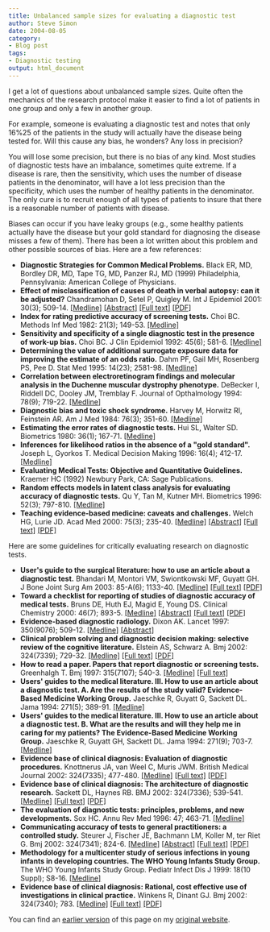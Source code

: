 ```yaml
---
title: Unbalanced sample sizes for evaluating a diagnostic test
author: Steve Simon
date: 2004-08-05
category:
- Blog post
tags:
- Diagnostic testing
output: html_document
---
```

I get a lot of questions about unbalanced sample sizes. Quite often the
mechanics of the research protocol make it easier to find a lot of
patients in one group and only a few in another group.

For example, someone is evaluating a diagnostic test and notes that only
16%25 of the patients in the study will actually have the disease being
tested for. Will this cause any bias, he wonders? Any loss in precision?

You will lose some precision, but there is no bias of any kind. Most
studies of diagnostic tests have an imbalance, sometimes quite extreme.
If a disease is rare, then the sensitivity, which uses the number of
disease patients in the denominator, will have a lot less precision than
the specificity, which uses the number of healthy patients in the
denominator. The only cure is to recruit enough of all types of patients
to insure that there is a reasonable number of patients with disease.

Biases can occur if you have leaky groups (e.g., some healthy patients
actually have the disease but your gold standard for diagnosing the
disease misses a few of them). There has been a lot written about this
problem and other possible sources of bias. Here are a few references:

-   **Diagnostic Strategies for Common Medical Problems.** Black ER, MD,
    Bordley DR, MD, Tape TG, MD, Panzer RJ, MD (1999) Philadelphia,
    Pennsylvania: American College of Physicians.
-   **Effect of misclassification of causes of death in verbal autopsy:
    can it be adjusted?** Chandramohan D, Setel P, Quigley M. Int J
    Epidemiol 2001: 30(3); 509-14.
    [\[Medline\]](http://www.ncbi.nlm.nih.gov/entrez/query.fcgi?cmd=Retrieve&db=PubMed&list_uids=11416073&dopt=Abstract)
    [\[Abstract\]](http://ije.oupjournals.org/cgi/content/abstract/30/3/509)
    [\[Full
    text\]](http://ije.oupjournals.org/cgi/content/full/30/3/509)
    [\[PDF\]](http://ije.oupjournals.org/cgi/reprint/30/3/509.pdf)
-   **Index for rating predictive accuracy of screening tests.** Choi
    BC. Methods Inf Med 1982: 21(3); 149-53.
    [\[Medline\]](http://www.ncbi.nlm.nih.gov/entrez/query.fcgi?cmd=Retrieve&db=PubMed&list_uids=7132781&dopt=Abstract)
-   **Sensitivity and specificity of a single diagnostic test in the
    presence of work-up bias.** Choi BC. J Clin Epidemiol 1992: 45(6);
    581-6.
    [\[Medline\]](http://www.ncbi.nlm.nih.gov/entrez/query.fcgi?cmd=Retrieve&db=PubMed&list_uids=1607897&dopt=Abstract)
-   **Determining the value of additional surrogate exposure data for
    improving the estimate of an odds ratio.** Dahm PF, Gail MH,
    Rosenberg PS, Pee D. Stat Med 1995: 14(23); 2581-98.
    [\[Medline\]](http://www.ncbi.nlm.nih.gov/entrez/query.fcgi?cmd=Retrieve&db=PubMed&list_uids=8210823&dopt=Abstract)
-   **Correlation between electroretinogram findings and molecular
    analysis in the Duchenne muscular dystrophy phenotype.** DeBecker I,
    Riddell DC, Dooley JM, Tremblay F. Journal of Opthalmology 1994:
    78(9); 719-22.
    [\[Medline\]](http://www.ncbi.nlm.nih.gov/entrez/query.fcgi?cmd=Retrieve&db=PubMed&list_uids=7947555&dopt=Abstract)
-   **Diagnostic bias and toxic shock syndrome.** Harvey M, Horwitz RI,
    Feinstein AR. Am J Med 1984: 76(3); 351-60.
    [\[Medline\]](http://www.ncbi.nlm.nih.gov/entrez/query.fcgi?cmd=Retrieve&db=PubMed&list_uids=6702872&dopt=Abstract)
-   **Estimating the error rates of diagnostic tests.** Hui SL, Walter
    SD. Biometrics 1980: 36(1); 167-71.
    [\[Medline\]](http://www.ncbi.nlm.nih.gov/entrez/query.fcgi?cmd=Retrieve&db=PubMed&list_uids=7370371&dopt=Abstract)
-   **Inferences for likelihood ratios in the absence of a \"gold
    standard\".** Joseph L, Gyorkos T. Medical Decision Making 1996:
    16(4); 412-17.
    [\[Medline\]](http://www.ncbi.nlm.nih.gov/entrez/query.fcgi?cmd=Retrieve&db=PubMed&list_uids=8912303&dopt=Abstract)
-   **Evaluating Medical Tests: Objective and Quantitative Guidelines.**
    Kraemer HC (1992) Newbury Park, CA: Sage Publications.
-   **Random effects models in latent class analysis for evaluating
    accuracy of diagnostic tests.** Qu Y, Tan M, Kutner MH. Biometrics
    1996: 52(3); 797-810.
    [\[Medline\]](http://www.ncbi.nlm.nih.gov/entrez/query.fcgi?cmd=Retrieve&db=PubMed&list_uids=8805757&dopt=Abstract)
-   **Teaching evidence-based medicine: caveats and challenges.** Welch
    HG, Lurie JD. Acad Med 2000: 75(3); 235-40.
    [\[Medline\]](http://www.ncbi.nlm.nih.gov/entrez/query.fcgi?cmd=Retrieve&db=PubMed&list_uids=10724310&dopt=Abstract)
    [\[Abstract\]](http://www.academicmedicine.org/cgi/content/abstract/75/3/235)
    [\[Full
    text\]](http://www.academicmedicine.org/cgi/content/full/75/3/235)
    [\[PDF\]](http://www.academicmedicine.org/cgi/content/full/75/3/235)

Here are some guidelines for critically evaluating research on
diagnostic tests.

-   **User\'s guide to the surgical literature: how to use an article
    about a diagnostic test.** Bhandari M, Montori VM, Swiontkowski MF,
    Guyatt GH. J Bone Joint Surg Am 2003: 85-A(6); 1133-40.
    [\[Medline\]](http://www.ncbi.nlm.nih.gov/entrez/query.fcgi?cmd=Retrieve&db=PubMed&list_uids=12784015&dopt=Abstract)
    [\[Full text\]](http://www.ejbjs.org/cgi/content/full/85/6/1133)
    [\[PDF\]](http://www.ejbjs.org/cgi/reprint/85/6/1133.pdf)
-   **Toward a checklist for reporting of studies of diagnostic accuracy
    of medical tests.** Bruns DE, Huth EJ, Magid E, Young DS. Clinical
    Chemistry 2000: 46(7); 893-5.
    [\[Medline\]](http://www.ncbi.nlm.nih.gov/entrez/query.fcgi?cmd=Retrieve&db=PubMed&list_uids=10894829&dopt=Abstract)
    [\[Abstract\]](http://www.clinchem.org/cgi/content/abstract/46/7/893)
    [\[Full text\]](http://www.clinchem.org/cgi/content/full/46/7/893)
    [\[PDF\]](http://www.clinchem.org/cgi/reprint/46/7/893.pdf)
-   **Evidence-based diagnostic radiology.** Dixon AK. Lancet 1997:
    350(9076); 509-12.
    [\[Medline\]](http://www.ncbi.nlm.nih.gov/entrez/query.fcgi?cmd=Retrieve&db=PubMed&list_uids=9274596&dopt=Abstract)
    [\[Abstract\]](http://dx.doi.org/10.1016/S0140-6736(97)06100-X)
-   **Clinical problem solving and diagnostic decision making: selective
    review of the cognitive literature.** Elstein AS, Schwarz A. Bmj
    2002: 324(7339); 729-32.
    [\[Medline\]](http://www.ncbi.nlm.nih.gov/entrez/query.fcgi?cmd=Retrieve&db=PubMed&list_uids=11909793&dopt=Abstract)
    [\[Full text\]](http://bmj.com/cgi/content/full/324/7339/729)
    [\[PDF\]](http://bmj.com/cgi/reprint/324/7339/729.pdf)
-   **How to read a paper. Papers that report diagnostic or screening
    tests.** Greenhalgh T. Bmj 1997: 315(7107); 540-3.
    [\[Medline\]](http://www.ncbi.nlm.nih.gov/entrez/query.fcgi?cmd=Retrieve&db=PubMed&list_uids=9329312&dopt=Abstract)
    [\[Full text\]](http://bmj.com/cgi/content/full/315/7107/540)
-   **Users\' guides to the medical literature. III. How to use an
    article about a diagnostic test. A. Are the results of the study
    valid? Evidence-Based Medicine Working Group.** Jaeschke R, Guyatt
    G, Sackett DL. Jama 1994: 271(5); 389-91.
    [\[Medline\]](http://www.ncbi.nlm.nih.gov/entrez/query.fcgi?cmd=Retrieve&db=PubMed&list_uids=8283589&dopt=Abstract)
-   **Users\' guides to the medical literature. III. How to use an
    article about a diagnostic test. B. What are the results and will
    they help me in caring for my patients? The Evidence-Based Medicine
    Working Group.** Jaeschke R, Guyatt GH, Sackett DL. Jama 1994:
    271(9); 703-7.
    [\[Medline\]](http://www.ncbi.nlm.nih.gov/entrez/query.fcgi?cmd=Retrieve&db=PubMed&list_uids=8309035&dopt=Abstract)
-   **Evidence base of clinical diagnosis: Evaluation of diagnostic
    procedures.** Knottnerus JA, van Weel C, Muris JWM. British Medical
    Journal 2002: 324(7335); 477-480.
    [\[Medline\]](http://www.ncbi.nlm.nih.gov/entrez/query.fcgi?cmd=Retrieve&db=PubMed&list_uids=11859054&dopt=Abstract)
    [\[Full text\]](http://bmj.com/cgi/content/full/324/7335/477)
    [\[PDF\]](http://bmj.com/cgi/reprint/324/7335/477.pdf)
-   **Evidence base of clinical diagnosis: The architecture of
    diagnostic research.** Sackett DL, Haynes RB. BMJ 2002: 324(7336);
    539-541.
    [\[Medline\]](http://www.ncbi.nlm.nih.gov/entrez/query.fcgi?cmd=Retrieve&db=PubMed&list_uids=11872558&dopt=Abstract)
    [\[Full text\]](http://bmj.com/cgi/content/full/324/7336/539)
    [\[PDF\]](http://bmj.com/cgi/reprint/324/7336/539.pdf)
-   **The evaluation of diagnostic tests: principles, problems, and new
    developments.** Sox HC. Annu Rev Med 1996: 47; 463-71.
    [\[Medline\]](http://www.ncbi.nlm.nih.gov/entrez/query.fcgi?cmd=Retrieve&db=PubMed&list_uids=8712795&dopt=Abstract)
-   **Communicating accuracy of tests to general practitioners: a
    controlled study.** Steurer J, Fischer JE, Bachmann LM, Koller M,
    ter Riet G. Bmj 2002: 324(7341); 824-6.
    [\[Medline\]](http://www.ncbi.nlm.nih.gov/entrez/query.fcgi?cmd=Retrieve&db=PubMed&list_uids=11934776&dopt=Abstract)
    [\[Abstract\]](http://bmj.com/cgi/content/abstract/324/7341/824)
    [\[Full text\]](http://bmj.com/cgi/content/full/324/7341/824)
    [\[PDF\]](http://bmj.com/cgi/reprint/324/7341/824.pdf)
-   **Methodology for a multicenter study of serious infections in young
    infants in developing countries. The WHO Young Infants Study
    Group.** The WHO Young Infants Study Group. Pediatr Infect Dis J
    1999: 18(10 Suppl); S8-16.
    [\[Medline\]](http://www.ncbi.nlm.nih.gov/entrez/query.fcgi?cmd=Retrieve&db=PubMed&list_uids=10530568&dopt=Abstract)
-   **Evidence base of clinical diagnosis: Rational, cost effective use
    of investigations in clinical practice.** Winkens R, Dinant GJ. Bmj
    2002: 324(7340); 783.
    [\[Medline\]](http://www.ncbi.nlm.nih.gov/entrez/query.fcgi?cmd=Retrieve&db=PubMed&list_uids=11924663&dopt=Abstract)
    [\[Full text\]](http://bmj.com/cgi/content/full/324/7340/783)
    [\[PDF\]](http://bmj.com/cgi/reprint/324/7340/783.pdf)

You can find an [earlier version](http://www.pmean.com/04/diagnostic.html) of this page on my [original website](http://www.pmean.com/original_site.html).
